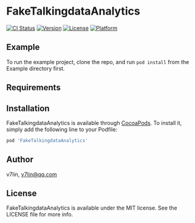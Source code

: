 # FakeTalkingdataAnalytics

[![CI Status](https://img.shields.io/travis/v7lin/FakeTalkingdataAnalytics.svg?style=flat)](https://travis-ci.org/v7lin/FakeTalkingdataAnalytics)
[![Version](https://img.shields.io/cocoapods/v/FakeTalkingdataAnalytics.svg?style=flat)](https://cocoapods.org/pods/FakeTalkingdataAnalytics)
[![License](https://img.shields.io/cocoapods/l/FakeTalkingdataAnalytics.svg?style=flat)](https://cocoapods.org/pods/FakeTalkingdataAnalytics)
[![Platform](https://img.shields.io/cocoapods/p/FakeTalkingdataAnalytics.svg?style=flat)](https://cocoapods.org/pods/FakeTalkingdataAnalytics)

## Example

To run the example project, clone the repo, and run `pod install` from the Example directory first.

## Requirements

## Installation

FakeTalkingdataAnalytics is available through [CocoaPods](https://cocoapods.org). To install
it, simply add the following line to your Podfile:

```ruby
pod 'FakeTalkingdataAnalytics'
```

## Author

v7lin, v7lin@qq.com

## License

FakeTalkingdataAnalytics is available under the MIT license. See the LICENSE file for more info.
